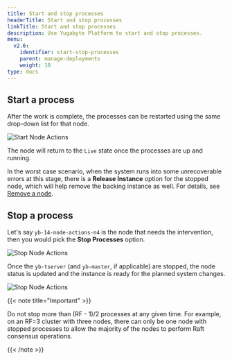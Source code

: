 ```yaml
---
title: Start and stop processes
headerTitle: Start and stop processes
linkTitle: Start and stop processes
description: Use Yugabyte Platform to start and stop processes.
menu:
  v2.6:
    identifier: start-stop-processes
    parent: manage-deployments
    weight: 10
type: docs
---
```


## Start a process

After the work is complete, the processes can be restarted using the same drop-down list for that node.

![Start Node Actions](/images/ee/node-actions-start.png)

The node will return to the `Live` state once the processes are up and running.

In the worst case scenario, when the system runs into some unrecoverable errors at this stage, there is a **Release Instance** option for the stopped node, which will help remove the backing instance as well. For details, see [Remove a node](../remove-nodes/).

## Stop a process

Let's say `yb-14-node-actions-n4` is the node that needs the intervention, then you would pick the **Stop Processes** option.

![Stop Node Actions](/images/ee/node-actions-stop.png)

Once the `yb-tserver` (and `yb-master`, if applicable) are stopped, the node status is updated and the instance is ready for the planned system changes.

![Stop Node Actions](/images/ee/node-actions-stopped.png)

{{< note title="Important" >}}

Do not stop more than (RF - 1)/2 processes at any given time. For example, on an RF=3 cluster with three nodes, there can only be one node with stopped processes to allow the majority of the nodes to perform Raft consensus operations.

{{< /note >}}
